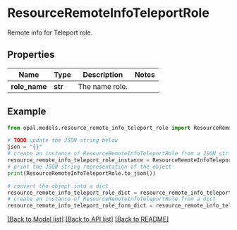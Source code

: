 # ResourceRemoteInfoTeleportRole

Remote info for Teleport role.

## Properties

Name | Type | Description | Notes
------------ | ------------- | ------------- | -------------
**role_name** | **str** | The name role. | 

## Example

```python
from opal.models.resource_remote_info_teleport_role import ResourceRemoteInfoTeleportRole

# TODO update the JSON string below
json = "{}"
# create an instance of ResourceRemoteInfoTeleportRole from a JSON string
resource_remote_info_teleport_role_instance = ResourceRemoteInfoTeleportRole.from_json(json)
# print the JSON string representation of the object
print(ResourceRemoteInfoTeleportRole.to_json())

# convert the object into a dict
resource_remote_info_teleport_role_dict = resource_remote_info_teleport_role_instance.to_dict()
# create an instance of ResourceRemoteInfoTeleportRole from a dict
resource_remote_info_teleport_role_form_dict = resource_remote_info_teleport_role.from_dict(resource_remote_info_teleport_role_dict)
```
[[Back to Model list]](../README.md#documentation-for-models) [[Back to API list]](../README.md#documentation-for-api-endpoints) [[Back to README]](../README.md)


